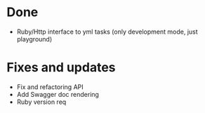 # Done

- Ruby/Http interface to yml tasks (only development mode, just playground)

# Fixes and updates

- Fix and refactoring API
- Add Swagger doc rendering
- Ruby version req
